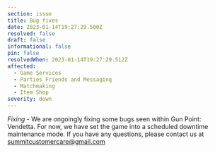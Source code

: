 ```yaml
---
section: issue
title: Bug fixes
date: 2023-01-14T19:27:29.500Z
resolved: false
draft: false
informational: false
pin: false
resolvedWhen: 2023-01-14T19:27:29.512Z
affected:
  - Game Services
  - Parties Friends and Messaging
  - Matchmaking
  - Item Shop
severity: down
---
```

*Fixing* - We are ongoingly fixing some bugs seen within Gun Point: Vendetta. For now, we have set the game into a scheduled downtime maintenance mode. If you have any questions, please contact us at summitcustomercare@gmail.com